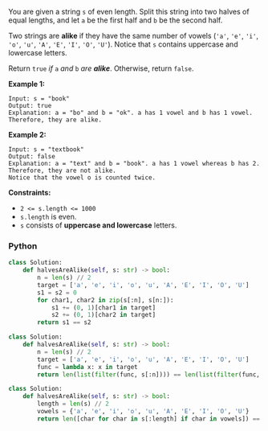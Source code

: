 You are given a string  `s`  of even length. Split this string into two halves of equal lengths, and let  `a`  be the first half and  `b`  be the second half.

Two strings are  **alike**  if they have the same number of vowels (`'a'`,  `'e'`,  `'i'`,  `'o'`,  `'u'`,  `'A'`,  `'E'`,  `'I'`,  `'O'`,  `'U'`). Notice that  `s`  contains uppercase and lowercase letters.

Return  `true` _if_ `a` _and_ `b` _are  **alike**_. Otherwise, return  `false`.

**Example 1:**
```
Input: s = "book"
Output: true
Explanation: a = "bo" and b = "ok". a has 1 vowel and b has 1 vowel. Therefore, they are alike.
```

**Example 2:**
```
Input: s = "textbook"
Output: false
Explanation: a = "text" and b = "book". a has 1 vowel whereas b has 2. Therefore, they are not alike.
Notice that the vowel o is counted twice.
```

**Constraints:**

-   `2 <= s.length <= 1000`
-   `s.length`  is even.
-   `s`  consists of  **uppercase and lowercase**  letters.


### Python
```python
class Solution:
    def halvesAreAlike(self, s: str) -> bool:
        n = len(s) // 2
        target = ['a', 'e', 'i', 'o', 'u', 'A', 'E', 'I', 'O', 'U']
        s1 = s2 = 0
        for char1, char2 in zip(s[:n], s[n:]):
            s1 += (0, 1)[char1 in target]
            s2 += (0, 1)[char2 in target]
        return s1 == s2
```
    
```python
class Solution:
    def halvesAreAlike(self, s: str) -> bool:
        n = len(s) // 2
        target = ['a', 'e', 'i', 'o', 'u', 'A', 'E', 'I', 'O', 'U']
        func = lambda x: x in target
        return len(list(filter(func, s[:n]))) == len(list(filter(func, s[n:])))
```

```python
class Solution:
    def halvesAreAlike(self, s: str) -> bool:
        length = len(s) // 2
        vowels = {'a', 'e', 'i', 'o', 'u', 'A', 'E', 'I', 'O', 'U'}
        return len([char for char in s[:length] if char in vowels]) == len([char for char in s[length:] if char in vowels])
```